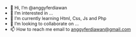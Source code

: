 - 👋 Hi, I’m @anggyferdiawan
- 👀 I’m interested in ...
- 🌱 I’m currently learning Html, Css, Js and Php
- 💞️ I’m looking to collaborate on ...
- 📫 How to reach me email to anggyferdiawan@gmail.com

<!---
anggyferdiawan/anggyferdiawan is a ✨ special ✨ repository because its `README.md` (this file) appears on your GitHub profile.
You can click the Preview link to take a look at your changes.
--->
